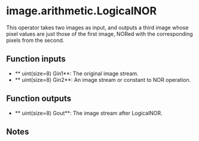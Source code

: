 # image.arithmetic.LogicalNOR

This operator takes two images as input, and outputs a third image whose pixel values are just those of the first image, NORed with the corresponding pixels from the second. 

## Function inputs

* ** uint(size=8) Gin1**: The original image stream.
* ** uint(size=8) Gin2**: An image stream or constant to NOR operation.

## Function outputs

*  ** uint(size=8) Gout**: The image stream after LogicalNOR. 

## Notes

